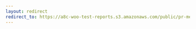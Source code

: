 ```yaml
---
layout: redirect
redirect_to: https://a8c-woo-test-reports.s3.amazonaws.com/public/pr-merge/37351/e2e/index.html
---
```

